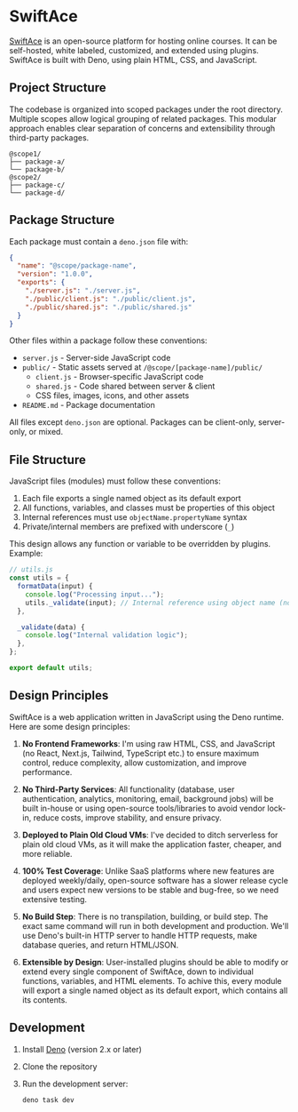 # SwiftAce

[SwiftAce](https://swiftace.org) is an open-source platform for hosting online
courses. It can be self-hosted, white labeled, customized, and extended using
plugins. SwiftAce is built with Deno, using plain HTML, CSS, and JavaScript.

## Project Structure

The codebase is organized into scoped packages under the root directory.
Multiple scopes allow logical grouping of related packages. This modular
approach enables clear separation of concerns and extensibility through
third-party packages.

```
@scope1/            
├── package-a/     
└── package-b/     
@scope2/            
├── package-c/     
└── package-d/
```

## Package Structure

Each package must contain a `deno.json` file with:

```json
{
  "name": "@scope/package-name",
  "version": "1.0.0",
  "exports": {
    "./server.js": "./server.js",
    "./public/client.js": "./public/client.js",
    "./public/shared.js": "./public/shared.js"
  }
}
```

Other files within a package follow these conventions:

- `server.js` - Server-side JavaScript code
- `public/` - Static assets served at `/@scope/[package-name]/public/`
  - `client.js` - Browser-specific JavaScript code
  - `shared.js` - Code shared between server & client
  - CSS files, images, icons, and other assets
- `README.md` - Package documentation

All files except `deno.json` are optional. Packages can be client-only,
server-only, or mixed.

## File Structure

JavaScript files (modules) must follow these conventions:

1. Each file exports a single named object as its default export
2. All functions, variables, and classes must be properties of this object
3. Internal references must use `objectName.propertyName` syntax
4. Private/internal members are prefixed with underscore (`_`)

This design allows any function or variable to be overridden by plugins.
Example:

```javascript
// utils.js
const utils = {
  formatData(input) {
    console.log("Processing input...");
    utils._validate(input); // Internal reference using object name (not this)
  },

  _validate(data) {
    console.log("Internal validation logic");
  },
};

export default utils;
```

## Design Principles

SwiftAce is a web application written in JavaScript using the Deno runtime. Here
are some design principles:

1. **No Frontend Frameworks**: I'm using raw HTML, CSS, and JavaScript (no
   React, Next.js, Tailwind, TypeScript etc.) to ensure maximum control, reduce
   complexity, allow customization, and improve performance.

2. **No Third-Party Services**: All functionality (database, user
   authentication, analytics, monitoring, email, background jobs) will be built
   in-house or using open-source tools/libraries to avoid vendor lock-in, reduce
   costs, improve stability, and ensure privacy.

3. **Deployed to Plain Old Cloud VMs**: I've decided to ditch serverless for
   plain old cloud VMs, as it will make the application faster, cheaper, and
   more reliable.

4. **100% Test Coverage**: Unlike SaaS platforms where new features are deployed
   weekly/daily, open-source software has a slower release cycle and users
   expect new versions to be stable and bug-free, so we need extensive testing.

5. **No Build Step**: There is no transpilation, building, or build step. The
   exact same command will run in both development and production. We'll use
   Deno's built-in HTTP server to handle HTTP requests, make database queries,
   and return HTML/JSON.

6. **Extensible by Design**: User-installed plugins should be able to modify or
   extend every single component of SwiftAce, down to individual functions,
   variables, and HTML elements. To achive this, every module will export a
   single named object as its default export, which contains all its contents.

## Development

1. Install [Deno](https://deno.com) (version 2.x or later)

2. Clone the repository

3. Run the development server:
   ```bash
   deno task dev
   ```
